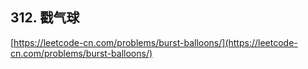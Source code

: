 **312. 戳气球**  
---
[https://leetcode-cn.com/problems/burst-balloons/](https://leetcode-cn.com/problems/burst-balloons/)  
